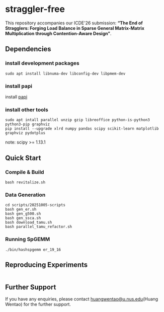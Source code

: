 # straggler-free
This repository accompanies our ICDE'26 submission:  **“The End of Stragglers: Forging Load Balance in Sparse General Matrix-Matrix Multiplication through Contention-Aware Design”**.

## Dependencies
### install development packages
```
sudo apt install libnuma-dev libconfig-dev libpmem-dev
```

### install papi
install [papi](https://icl.utk.edu/papi/)

### install other tools
```
sudo apt intall parallel unzip gzip libreoffice python-is-python3 python3-pip graphviz
pip install --upgrade xlrd numpy pandas scipy scikit-learn matplotlib graphviz pydotplus  
```
note: scipy >= 1.13.1




## Quick Start
### Compile & Build
```
bash revitalize.sh
```

### Data Generation
```
cd scripts/20251005-scripts
bash gen_er.sh
bash gen_g500.sh
bash gen_ssca.sh
bash download_tamu.sh
bash parallel_tamu_refactor.sh
```

### Running SpGEMM
```
./bin/hashspgemm er_19_16
```

## Reproducing Experiments 
```

```

## Further Support
If you have any enquiries, please contact huangwentao@u.nus.edu(Huang Wentao) for the further support.



